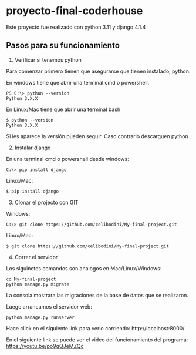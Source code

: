 # proyecto-final-coderhouse
Este proyecto fue realizado con python 3.11 y django 4.1.4

## Pasos para su funcionamiento

1. Verificar si tenemos python

Para comenzar primero tienen que asegurarse que tienen instalado, python.

En windows tiene que abrir una terminal cmd o powershell.
```
PS C:\> python --version 
Python 3.X.X 
```
En Linux/Mac tiene que abrir una terminal bash
```
$ python --version
Python 3.X.X 
```
Si les aparece la versión pueden seguir. Caso contrario descarguen python.

2. Instalar django 

En una terminal cmd o powershell desde windows:
```
C:\> pip install django
```
Linux/Mac:
```
$ pip install django
```
3. Clonar el projecto con GIT

Windows: 
```
C:\> git clone https://github.com/celibodini/My-final-project.git
```
Linux/Mac: 
```
$ git clone https://github.com/celibodini/My-final-project.git
```
4. Correr el servidor

Los siguinetes comandos son analogos en Mac/Linux/Windows:
```
cd My-final-project
python manage.py migrate
```
La consola mostrara las migraciones de la base de datos que se realizaron.

Luego arrancamos el servidor web:
```
python manage.py runserver
```
Hace click en el siguiente link para verlo corriendo:
http://localhost:8000/

En el siguiente link se puede ver el video del funcionamiento del programa: 
https://youtu.be/po9qQJeMZQc
